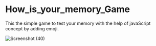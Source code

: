 # How_is_your_memory_Game
This the simple game to test your memory with the help of  javaScript concept by adding emoji.

![Screenshot (40)](https://user-images.githubusercontent.com/69101908/116824094-f5662e00-aba5-11eb-982d-fe2eaec3d74f.png)
